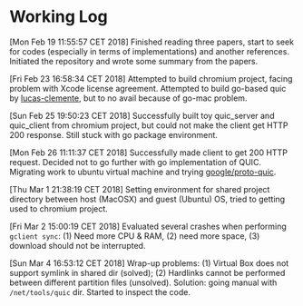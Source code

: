 # Working Log
[Mon Feb 19 11:55:57 CET 2018] Finished reading three papers, start to seek for codes (especially in terms of implementations) and another references. Initiated the repository and wrote some summary from the papers.

[Fri Feb 23 16:58:34 CET 2018] Attempted to build chromium project, facing problem with Xcode license agreement. Attempted to build go-based quic by [lucas-clemente](https://github.com/lucas-clemente/quic-go), but to no avail because of go-mac problem.

[Sun Feb 25 19:50:23 CET 2018] Successfully built toy quic_server and quic_client from chromium project, but could not make the client get HTTP 200 response. Still stuck with go package environment.

[Mon Feb 26 11:11:37 CET 2018] Successfully made client to get 200 HTTP request. Decided not to go further with go implementation of QUIC. Migrating work to ubuntu virtual machine and trying [google/proto-quic](https://github.com/google/proto-quic).

[Thu Mar  1 21:38:19 CET 2018] Setting environment for shared project directory between host (MacOSX) and guest (Ubuntu) OS, tried to getting used to chromium project.

[Fri Mar  2 15:00:19 CET 2018] Evaluated several crashes when performing `gclient sync`: (1) Need more CPU & RAM, (2) need more space, (3) download should not be interrupted.

[Sun Mar  4 16:53:12 CET 2018] Wrap-up problems: (1) Virtual Box does not support symlink in shared dir (solved); (2) Hardlinks cannot be performed between different partition files (unsolved). Solution: going manual with `/net/tools/quic` dir. Started to inspect the code.